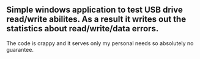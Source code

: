 ## Simple windows application to test USB drive read/write abilites. As a result it writes out the statistics about read/write/data errors.

The code is crappy and it serves only my personal needs so absolutely no guarantee.
